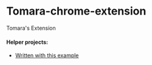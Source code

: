 # Tomara-chrome-extension
Tomara's Extension

#### Helper projects:
- [Written with this example](https://codepen.io/jh3y/pen/rpoxxL)

